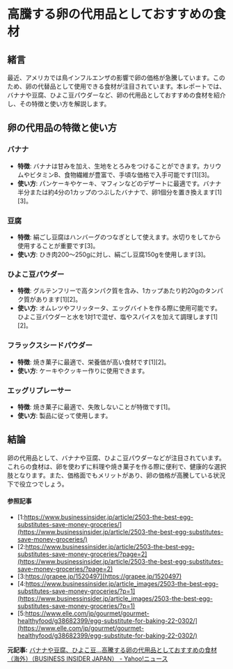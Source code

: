 # 高騰する卵の代用品としておすすめの食材

## 緒言

最近、アメリカでは鳥インフルエンザの影響で卵の価格が急騰しています。このため、卵の代替品として使用できる食材が注目されています。本レポートでは、バナナや豆腐、ひよこ豆パウダーなど、卵の代用品としておすすめの食材を紹介し、その特徴と使い方を解説します。

## 卵の代用品の特徴と使い方

### バナナ

- **特徴**: バナナは甘みを加え、生地をとろみをつけることができます。カリウムやビタミンB、食物繊維が豊富で、手頃な価格で入手可能です[1][3]。
- **使い方**: パンケーキやケーキ、マフィンなどのデザートに最適です。バナナ半分または約4分の1カップのつぶしたバナナで、卵1個分を置き換えます[1][3]。

### 豆腐

- **特徴**: 絹ごし豆腐はハンバーグのつなぎとして使えます。水切りをしてから使用することが重要です[3]。
- **使い方**: ひき肉200～250gに対し、絹ごし豆腐150gを使用します[3]。

### ひよこ豆パウダー

- **特徴**: グルテンフリーで高タンパク質を含み、1カップあたり約20gのタンパク質があります[1][2]。
- **使い方**: オムレツやフリッタータ、エッグバイトを作る際に使用可能です。ひよこ豆パウダーと水を1対1で混ぜ、塩やスパイスを加えて調理します[1][2]。

### フラックスシードパウダー

- **特徴**: 焼き菓子に最適で、栄養価が高い食材です[1][2]。
- **使い方**: ケーキやクッキー作りに使用できます。

### エッグリプレーサー

- **特徴**: 焼き菓子に最適で、失敗しないことが特徴です[1]。
- **使い方**: 製品に従って使用します。

## 結論

卵の代用品として、バナナや豆腐、ひよこ豆パウダーなどが注目されています。これらの食材は、卵を使わずに料理や焼き菓子を作る際に便利で、健康的な選択肢となります。また、価格面でもメリットがあり、卵の価格が高騰している状況下で役立つでしょう。

#### 参照記事
- [1:https://www.businessinsider.jp/article/2503-the-best-egg-substitutes-save-money-groceries/](https://www.businessinsider.jp/article/2503-the-best-egg-substitutes-save-money-groceries/)
- [2:https://www.businessinsider.jp/article/2503-the-best-egg-substitutes-save-money-groceries/?page=2](https://www.businessinsider.jp/article/2503-the-best-egg-substitutes-save-money-groceries/?page=2)
- [3:https://grapee.jp/1520497](https://grapee.jp/1520497)
- [4:https://www.businessinsider.jp/article_images/2503-the-best-egg-substitutes-save-money-groceries/?p=1](https://www.businessinsider.jp/article_images/2503-the-best-egg-substitutes-save-money-groceries/?p=1)
- [5:https://www.elle.com/jp/gourmet/gourmet-healthyfood/g38682399/egg-substitute-for-baking-22-0302/](https://www.elle.com/jp/gourmet/gourmet-healthyfood/g38682399/egg-substitute-for-baking-22-0302/)


**元記事:** [バナナや豆腐、ひよこ豆…高騰する卵の代用品としておすすめの食材（海外）（BUSINESS INSIDER JAPAN） - Yahoo!ニュース](https://news.yahoo.co.jp/articles/eadc7f5dee0cf163eb276109ac344a094a025ef4?source=rss)